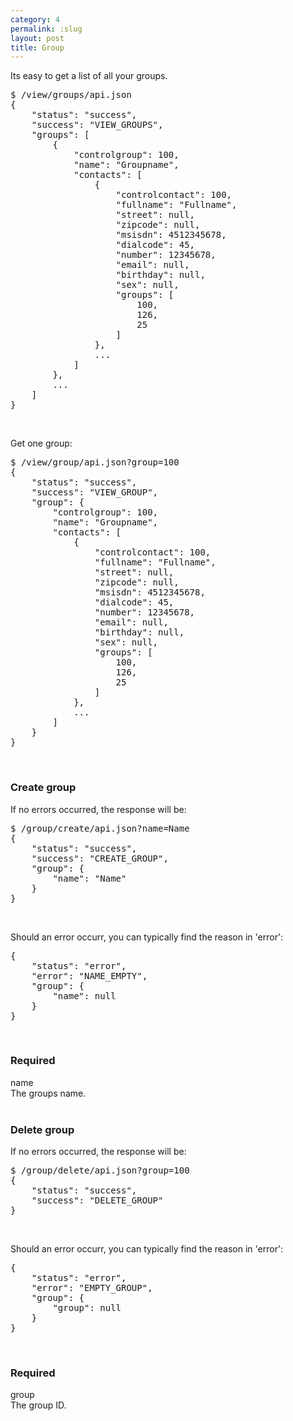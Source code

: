 ```yaml
---
category: 4
permalink: :slug
layout: post
title: Group
---
```

<p>Its easy to get a list of all your groups.</p>
<div class="highlight bg-success"><pre class="bg-success">
$ /view/groups/api.json
{
	"status": "success",
	"success": "VIEW_GROUPS",
	"groups": [
		{
			"controlgroup": 100,
			"name": "Groupname",
			"contacts": [
				{
					"controlcontact": 100,
					"fullname": "Fullname",
					"street": null,
					"zipcode": null,
					"msisdn": 4512345678,
					"dialcode": 45,
					"number": 12345678,
					"email": null,
					"birthday": null,
					"sex": null,
					"groups": [
						100,
						126,
						25
					]
				},
				...
			]
		},
		...
	]
}
</pre></div>
<br />





<p>Get one group:</p>
<div class="highlight bg-success"><pre class="bg-success">
$ /view/group/api.json?group=100
{
	"status": "success",
	"success": "VIEW_GROUP",
	"group": {
		"controlgroup": 100,
		"name": "Groupname",
		"contacts": [
			{
				"controlcontact": 100,
				"fullname": "Fullname",
				"street": null,
				"zipcode": null,
				"msisdn": 4512345678,
				"dialcode": 45,
				"number": 12345678,
				"email": null,
				"birthday": null,
				"sex": null,
				"groups": [
					100,
					126,
					25
				]
			},
			...
		]
	}
}
</pre></div>
<br />





<h3>Create group</h3>
<p>If no errors occurred, the response will be:</p>
<div class="highlight bg-success"><pre class="bg-success">
$ /group/create/api.json?name=Name
{
	"status": "success",
	"success": "CREATE_GROUP",
	"group": {
		"name": "Name"
	}
}
</pre></div>
<br />





<p>Should an error occurr, you can typically find the reason in 'error':</p>
<div class="highlight bg-danger"><pre class="bg-danger">
{
	"status": "error",
	"error": "NAME_EMPTY",
	"group": {
		"name": null
	}
}
</pre></div>
<br />





<h3>
	<span class="label label-default">Required</span>
</h3>


<span class="text-primary">name</span><br />
<span class="m-l-2">The groups name.</span>
<br />
<br />





<h3>Delete group</h3>
<p>If no errors occurred, the response will be:</p>
<div class="highlight bg-success"><pre class="bg-success">
$ /group/delete/api.json?group=100
{
	"status": "success",
	"success": "DELETE_GROUP"
}
</pre></div>
<br />





<p>Should an error occurr, you can typically find the reason in 'error':</p>
<div class="highlight bg-danger"><pre class="bg-danger">
{
	"status": "error",
	"error": "EMPTY_GROUP",
	"group": {
		"group": null
	}
}
</pre></div>
<br />



<h3>
	<span class="label label-default">Required</span>
</h3>


<span class="text-primary">group</span><br />
<span class="m-l-2">The group ID.</span>